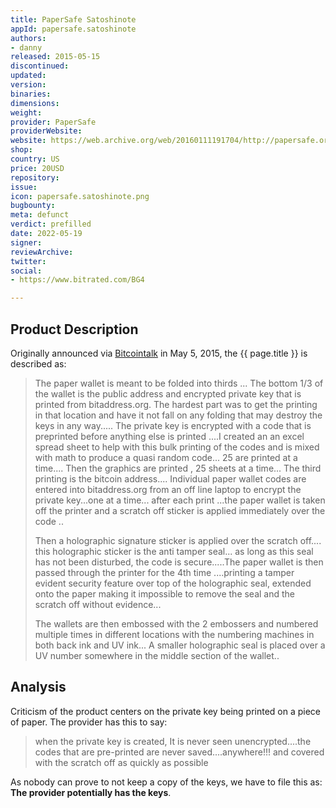 ```yaml
---
title: PaperSafe Satoshinote
appId: papersafe.satoshinote
authors:
- danny
released: 2015-05-15
discontinued: 
updated: 
version: 
binaries: 
dimensions: 
weight: 
provider: PaperSafe
providerWebsite: 
website: https://web.archive.org/web/20160111191704/http://papersafe.org/
shop: 
country: US
price: 20USD
repository: 
issue: 
icon: papersafe.satoshinote.png
bugbounty: 
meta: defunct
verdict: prefilled
date: 2022-05-19
signer: 
reviewArchive: 
twitter: 
social:
- https://www.bitrated.com/BG4

---
```


## Product Description 

Originally announced via [Bitcointalk](https://bitcointalk.org/index.php?topic=1049428.0) in May 5, 2015, the {{ page.title }} is described as: 

> The paper wallet is meant to be folded into thirds ... The bottom 1/3 of the wallet is the public address and encrypted private key that is printed from bitaddress.org. The hardest part was to get the printing in that location and have it not fall on any folding that may destroy the keys in any way..... The private key is encrypted with a code that is preprinted before anything else is printed ....I created an an excel spread sheet to help with this bulk printing of the codes and is  mixed with math to produce a quasi random code... 25 are printed at a time.... Then the graphics are printed , 25 sheets at a time...  The third printing is the bitcoin address.... Individual paper wallet codes are entered into bitaddress.org from an off line laptop to encrypt the private key...one at a time... after each print ...the paper wallet is taken off the printer and a scratch off sticker is applied immediately over the code ..
> 
> Then a holographic signature sticker is applied over the scratch off.... this holographic sticker is the anti tamper seal... as long as this seal has not been disturbed, the code is secure.....The paper wallet is then passed through the printer for the 4th time ....printing a tamper evident security feature over top of the holographic seal, extended onto the paper making it impossible to remove the seal and the scratch off without evidence...
>
> The wallets are then embossed with the 2 embossers and numbered multiple times in different locations with the numbering machines in both back ink and UV ink... A smaller holographic seal is placed over a UV number somewhere in the middle section of the wallet..

## Analysis 

Criticism of the product centers on the private key being printed on a piece of paper. The provider has this to say: 

> when the private key is created, It is never seen unencrypted....the codes that are pre-printed are never saved....anywhere!!! and covered with the scratch off as quickly as possible 

As nobody can prove to not keep a copy of the keys, we have to file this as: **The provider potentially has the keys**.
